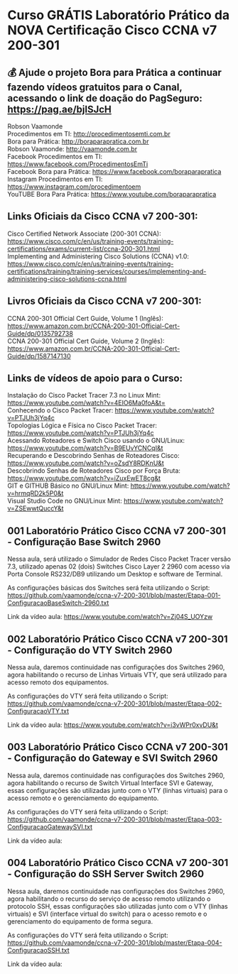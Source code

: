 # Curso GRÁTIS Laboratório Prático da NOVA Certificação Cisco CCNA v7 200-301

## 💰 Ajude o projeto Bora para Prática a continuar fazendo vídeos gratuitos para o Canal, acessando o link de doação do PagSeguro: https://pag.ae/bjlSJcH

Robson Vaamonde<br>
Procedimentos em TI: http://procedimentosemti.com.br<br>
Bora para Prática: http://boraparapratica.com.br<br>
Robson Vaamonde: http://vaamonde.com.br<br>
Facebook Procedimentos em TI: https://www.facebook.com/ProcedimentosEmTi<br>
Facebook Bora para Prática: https://www.facebook.com/boraparapratica<br>
Instagram Procedimentos em TI: https://www.instagram.com/procedimentoem<br>
YouTUBE Bora Para Prática: https://www.youtube.com/boraparapratica<br>

## **Links Oficiais da Cisco CCNA v7 200-301:**

Cisco Certified Network Associate (200-301 CCNA): https://www.cisco.com/c/en/us/training-events/training-certifications/exams/current-list/ccna-200-301.html<br>
Implementing and Administering Cisco Solutions (CCNA) v1.0: https://www.cisco.com/c/en/us/training-events/training-certifications/training/training-services/courses/implementing-and-administering-cisco-solutions-ccna.html<br>

## **Livros Oficiais da Cisco CCNA v7 200-301:**
CCNA 200-301 Official Cert Guide, Volume 1 (Inglês): https://www.amazon.com.br/CCNA-200-301-Official-Cert-Guide/dp/0135792738<br>
CCNA 200-301 Official Cert Guide, Volume 2 (Inglês): https://www.amazon.com.br/CCNA-200-301-Official-Cert-Guide/dp/1587147130

## **Links de vídeos de apoio para o Curso:**

Instalação do Cisco Packet Tracer 7.3 no Linux Mint: https://www.youtube.com/watch?v=4EIO6Ma0foA&t=<br>
Conhecendo o Cisco Packet Tracer: https://www.youtube.com/watch?v=PTJUh3jYq4c<br>
Topologias Lógica e Física no Cisco Packet Tracer: https://www.youtube.com/watch?v=PTJUh3jYq4c<br>
Acessando Roteadores e Switch Cisco usando o GNU/Linux: https://www.youtube.com/watch?v=B9EUvYCNCqI&t<br>
Recuperando e Descobrindo Senhas de Roteadores Cisco: https://www.youtube.com/watch?v=oZsdY8RDKnU&t<br>
Descobrindo Senhas de Roteadores Cisco por Força Bruta: https://www.youtube.com/watch?v=iZuxEwET8cg&t<br>
GIT e GITHUB Básico no GNU/Linux Mint: https://www.youtube.com/watch?v=hrmqRD2k5P0&t<br>
Visual Studio Code no GNU/Linux Mint: https://www.youtube.com/watch?v=ZSEwwtQuccY&t

## **001 Laboratório Prático Cisco CCNA v7 200-301 - Configuração Base Switch 2960**

Nessa aula, será utilizado o Simulador de Redes Cisco Packet Tracer versão 7.3, utilizado apenas 02 (dois) Switches Cisco Layer 2 2960 com acesso via Porta Console RS232/DB9 utilizando um Desktop e software de Terminal.

As configurações básicas dos Switches será feita utilizando o Script: https://github.com/vaamonde/ccna-v7-200-301/blob/master/Etapa-001-ConfiguracaoBaseSwitch-2960.txt

Link da vídeo aula: https://www.youtube.com/watch?v=Zj04S_UOYzw

## **002 Laboratório Prático Cisco CCNA v7 200-301 - Configuração do VTY Switch 2960**

Nessa aula, daremos continuidade nas configurações dos Switches 2960, agora habilitando o recurso de Linhas Virtuais VTY, que será utilizado para acesso remoto dos equipamentos.

As configurações do VTY será feita utilizando o Script: https://github.com/vaamonde/ccna-v7-200-301/blob/master/Etapa-002-ConfiguracaoVTY.txt

Link da vídeo aula: https://www.youtube.com/watch?v=i3vWPr0xvDU&t

## **003 Laboratório Prático Cisco CCNA v7 200-301 - Configuração do Gateway e SVI Switch 2960**

Nessa aula, daremos continuidade nas configurações dos Switches 2960, agora habilitando o recurso de Switch Virtual Interface SVI e Gateway, essas configurações são utilizadas junto com o VTY (linhas virtuais) para o acesso remoto e o gerenciamento do equipamento.

As configurações do VTY será feita utilizando o Script: https://github.com/vaamonde/ccna-v7-200-301/blob/master/Etapa-003-ConfiguracaoGatewaySVI.txt

Link da vídeo aula:

## **004 Laboratório Prático Cisco CCNA v7 200-301 - Configuração do SSH Server Switch 2960**

Nessa aula, daremos continuidade nas configurações dos Switches 2960, agora habilitando o recurso do serviço de acesso remoto utilizando o protocolo SSH, essas configurações são utilizadas junto com o VTY (linhas virtuais) e SVI (interface virtual do switch) para o acesso remoto e o gerenciamento do equipamento de forma segura.

As configurações do VTY será feita utilizando o Script: https://github.com/vaamonde/ccna-v7-200-301/blob/master/Etapa-004-ConfiguracaoSSH.txt

Link da vídeo aula:
